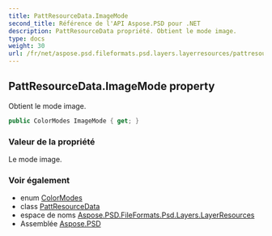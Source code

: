 ```yaml
---
title: PattResourceData.ImageMode
second_title: Référence de l'API Aspose.PSD pour .NET
description: PattResourceData propriété. Obtient le mode image.
type: docs
weight: 30
url: /fr/net/aspose.psd.fileformats.psd.layers.layerresources/pattresourcedata/imagemode/
---
```

## PattResourceData.ImageMode property

Obtient le mode image.

```csharp
public ColorModes ImageMode { get; }
```

### Valeur de la propriété

Le mode image.

### Voir également

* enum [ColorModes](../../../aspose.psd.fileformats.psd/colormodes/)
* class [PattResourceData](../)
* espace de noms [Aspose.PSD.FileFormats.Psd.Layers.LayerResources](../../pattresourcedata/)
* Assemblée [Aspose.PSD](../../../)


